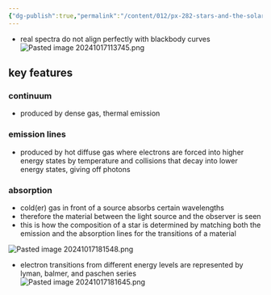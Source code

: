 ```yaml
---
{"dg-publish":true,"permalink":"/content/012/px-282-stars-and-the-solar-system/a-introduction/px-282-a10-real-spectra/","created":"2024-11-25T10:50:32.000+00:00","updated":"2024-11-26T09:33:56.254+00:00"}
---
```


- real spectra do not align perfectly with blackbody curves
![Pasted image 20241017113745.png](/img/user/pics/Pasted%20image%2020241017113745.png)
## key features
### continuum
- produced by dense gas, thermal emission
### emission lines
- produced by hot diffuse gas where electrons are forced into higher energy states by temperature and collisions that decay into lower energy states, giving off photons
### absorption
- cold(er) gas in front of a source absorbs certain wavelengths
- therefore the material between the light source and the observer is seen
- this is how the composition of a star is determined by matching both the emission and the absorption lines for the transitions of a material

![Pasted image 20241017181548.png](/img/user/pics/Pasted%20image%2020241017181548.png)

- electron transitions from different energy levels are represented by lyman, balmer, and paschen series
![Pasted image 20241017181645.png](/img/user/pics/Pasted%20image%2020241017181645.png)
